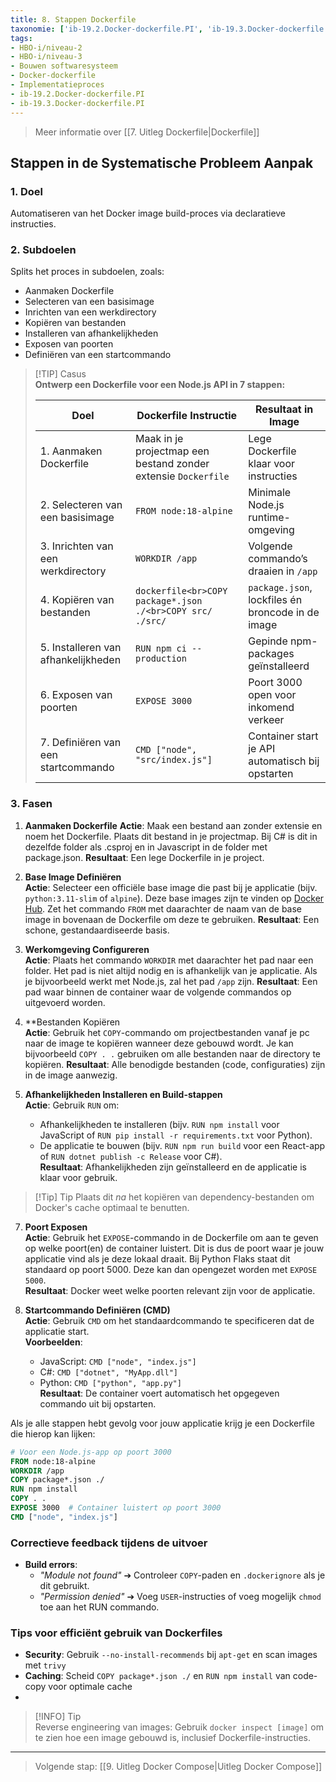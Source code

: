 ```yaml
---
title: 8. Stappen Dockerfile
taxonomie: ['ib-19.2.Docker-dockerfile.PI', 'ib-19.3.Docker-dockerfile.PI']
tags:
- HBO-i/niveau-2
- HBO-i/niveau-3
- Bouwen softwaresysteem
- Docker-dockerfile
- Implementatieproces
- ib-19.2.Docker-dockerfile.PI
- ib-19.3.Docker-dockerfile.PI
---
```


> Meer informatie over [[7. Uitleg Dockerfile|Dockerfile]]

## Stappen in de Systematische Probleem Aanpak
### 1. Doel
Automatiseren van het Docker image build-proces via declaratieve instructies.

### 2. Subdoelen
Splits het proces in subdoelen, zoals:
- Aanmaken Dockerfile
- Selecteren van een basisimage
- Inrichten van een werkdirectory
- Kopiëren van bestanden
- Installeren van afhankelijkheden
- Exposen van poorten
- Definiëren van een startcommando
  
>[!TIP] Casus  
>**Ontwerp een Dockerfile voor een Node.js API in 7 stappen:**
> 
>|Doel|Dockerfile Instructie|Resultaat in Image|
>|---|---|---|
>|1. Aanmaken Dockerfile|Maak in je projectmap een bestand zonder extensie `Dockerfile`|Lege Dockerfile klaar voor instructies|
> |2. Selecteren van een basisimage|`FROM node:18-alpine`|Minimale Node.js runtime-omgeving|
> |3. Inrichten van een werkdirectory|`WORKDIR /app`|Volgende commando’s draaien in `/app`|
> |4. Kopiëren van bestanden|`dockerfile<br>COPY package*.json ./<br>COPY src/ ./src/`|`package.json`, lockfiles én broncode in de image|
> |5. Installeren van afhankelijkheden|`RUN npm ci --production`|Gepinde npm-packages geïnstalleerd|
> |6. Exposen van poorten|`EXPOSE 3000`|Poort 3000 open voor inkomend verkeer|
> |7. Definiëren van een startcommando|`CMD ["node", "src/index.js"]`|Container start je API automatisch bij opstarten|

### 3. Fasen  
1. **Aanmaken Dockerfile**
   **Actie**: Maak een bestand aan zonder extensie en noem het Dockerfile. Plaats dit bestand in je projectmap. Bij C# is dit in dezelfde folder als .csproj en in Javascript in de folder met package.json.
   **Resultaat**: Een lege Dockerfile in je project.

2. **Base Image Definiëren**  
   **Actie**: Selecteer een officiële base image die past bij je applicatie (bijv. `python:3.11-slim` of `alpine`). Deze base images zijn te vinden op [Docker Hub](https://hub.docker.com/search?badges=official). Zet het commando `FROM` met daarachter de naam van de base image in bovenaan de Dockerfile om deze te gebruiken.
   **Resultaat**: Een schone, gestandaardiseerde basis.  

3. **Werkomgeving Configureren**  
   **Actie**: Plaats het commando `WORKDIR` met daarachter het pad naar een folder. Het pad is niet altijd nodig en is afhankelijk van je applicatie. Als je bijvoorbeeld werkt met Node.js, zal het pad  `/app` zijn.
   **Resultaat**: Een pad waar binnen de container waar de volgende commandos op uitgevoerd worden.  

4. **Bestanden Kopiëren  
   **Actie**: Gebruik het `COPY`-commando om projectbestanden vanaf je pc naar de image te kopiëren wanneer deze gebouwd wordt. Je kan bijvoorbeeld `COPY . .` gebruiken om alle bestanden naar de directory te kopiëren.
   **Resultaat**: Alle benodigde bestanden (code, configuraties) zijn in de image aanwezig.  

5. **Afhankelijkheden Installeren en Build-stappen**  
   **Actie**: Gebruik `RUN` om:  
   - Afhankelijkheden te installeren (bijv. `RUN npm install` voor JavaScript of `RUN pip install -r requirements.txt` voor Python).  
   - De applicatie te bouwen (bijv. `RUN npm run build` voor een React-app of `RUN dotnet publish -c Release` voor C#).  
   **Resultaat**: Afhankelijkheden zijn geïnstalleerd en de applicatie is klaar voor gebruik.

> [!Tip] Tip
>  Plaats dit *na* het kopiëren van dependency-bestanden om Docker's cache optimaal te benutten.  

7. **Poort Exposen**  
   **Actie**: Gebruik het `EXPOSE`-commando in de Dockerfile om aan te geven op welke poort(en) de container luistert. Dit is dus de poort waar je jouw applicatie vind als je deze lokaal draait. Bij Python Flaks staat dit standaard op poort 5000. Deze kan dan opengezet worden met `EXPOSE 5000`.  
   **Resultaat**: Docker weet welke poorten relevant zijn voor de applicatie.  

8. **Startcommando Definiëren (CMD)**  
   **Actie**: Gebruik `CMD` om het standaardcommando te specificeren dat de applicatie start.  
   **Voorbeelden**:  
     - JavaScript: `CMD ["node", "index.js"]`  
     - C#: `CMD ["dotnet", "MyApp.dll"]`  
     - Python: `CMD ["python", "app.py"]`  
   **Resultaat**: De container voert automatisch het opgegeven commando uit bij opstarten.  

Als je alle stappen hebt gevolg voor jouw applicatie krijg je een Dockerfile die hierop kan lijken:
``` Dockerfile
# Voor een Node.js-app op poort 3000  
FROM node:18-alpine  
WORKDIR /app  
COPY package*.json ./  
RUN npm install  
COPY . .  
EXPOSE 3000  # Container luistert op poort 3000  
CMD ["node", "index.js"]  
```

### Correctieve feedback tijdens de uitvoer
- **Build errors**:  
  - *"Module not found"* ➔ Controleer `COPY`-paden en `.dockerignore` als je dit gebruikt. 
  - *"Permission denied"* ➔ Voeg `USER`-instructies of voeg mogelijk `chmod` toe aan het RUN commando.

### Tips voor efficiënt gebruik van Dockerfiles
- **Security**: Gebruik `--no-install-recommends` bij `apt-get` en scan images met `trivy`  
- **Caching**: Scheid `COPY package*.json ./` en `RUN npm install` van code-copy voor optimale cache 
- 
> [!INFO] Tip  
> Reverse engineering van images: Gebruik `docker inspect [image]` om te zien hoe een image gebouwd is, inclusief Dockerfile-instructies. 

---

> Volgende stap: [[9. Uitleg Docker Compose|Uitleg Docker Compose]]

